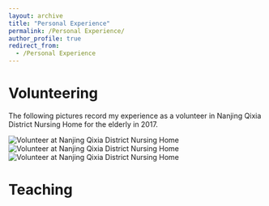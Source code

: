 ```yaml
---
layout: archive
title: "Personal Experience"
permalink: /Personal Experience/
author_profile: true
redirect_from:
  - /Personal Experience  
---
```


Volunteering
======
The following pictures record my experience as a volunteer in Nanjing Qixia District Nursing Home for the elderly in 2017. 

![Volunteer at Nanjing Qixia District Nursing Home](https://YinjuanZhai.github.io/images/volunteer_nursing_home-1.jpg)  
![Volunteer at Nanjing Qixia District Nursing Home](https://YinjuanZhai.github.io/images/volunteer_nursing_home-2.jpg)  
![Volunteer at Nanjing Qixia District Nursing Home](https://YinjuanZhai.github.io/images/volunteer_nursing_home-3.jpg)

<style>  
    img {  
        display: inline-block;  
        margin-right: 10px; /* 根据需要调整间距 */  
    }  
</style>

Teaching
======



